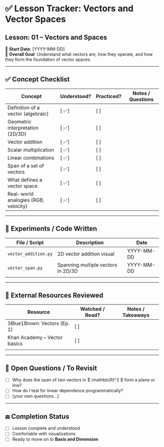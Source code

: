 # ✅ Lesson Tracker: Vectors and Vector Spaces

## Lesson: 01 – Vectors and Spaces
📅 **Start Date**: [YYYY-MM-DD]  
🧠 **Overall Goal**: Understand what vectors are, how they operate, and how they form the foundation of vector spaces.

---

## ✅ Concept Checklist

| Concept                              | Understood? | Practiced? | Notes / Questions |
|--------------------------------------|-------------|------------|-------------------|
| Definition of a vector (algebraic)   | [ ✅]        | [ ]        |                   |
| Geometric interpretation (2D/3D)     | [ ✅]        | [ ]        |                   |
| Vector addition                      | [ ✅]        | [ ]        |                   |
| Scalar multiplication                | [ ✅]        | [ ]        |                   |
| Linear combinations                  | [ ✅]        | [ ]        |                   |
| Span of a set of vectors             | [ ✅]        | [ ]        |                   |
| What defines a vector space          | [ ✅]        | [ ]        |                   |
| Real-world analogies (RGB, velocity) | [ ✅]        | [ ]        |                   |

---

## 🧪 Experiments / Code Written

| File / Script        | Description                        | Date       |
|----------------------|------------------------------------|------------|
| `vector_addition.py` | 2D vector addition visual          | YYYY-MM-DD |
| `vector_span.py`     | Spanning multiple vectors in 2D/3D | YYYY-MM-DD |
|                      |                                    |            |

---

## 📎 External Resources Reviewed

| Resource                     | Watched / Read? | Notes / Takeaways |
|------------------------------|-----------------|-------------------|
| 3Blue1Brown: Vectors (Ep. 1) | [ ]             |                   |
| Khan Academy – Vector basics | [ ]             |                   |
|                              |                 |                   |

---

## 🧩 Open Questions / To Revisit

- [ ] Why does the span of two vectors in $ \mathbb{R}^2 $ form a plane or line?
- [ ] How do I test for linear dependence programmatically?
- [ ] [your own questions...]

---

## 🔚 Completion Status

- [ ] Lesson complete and understood
- [ ] Comfortable with visualizations
- [ ] Ready to move on to **Basis and Dimension**